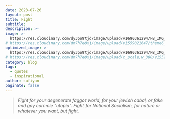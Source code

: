 ```yaml
---
date: 2023-07-26
layout: post
title: Fight
subtitle: 
description: >-
image: >-
  https://res.cloudinary.com/dy3po9tjd/image/upload/v1690361294/FB_IMG_1663077271102_tx3id5_t6vm9e.jpg
# https://res.cloudinary.com/dm7h7e8xj/image/upload/v1559821647/theme6_qeeojf.jpg
optimized_image: >-
  https://res.cloudinary.com/dy3po9tjd/image/upload/v1690361294/FB_IMG_1663077271102_tx3id5_t6vm9e.jpg
# https://res.cloudinary.com/dm7h7e8xj/image/upload/c_scale,w_380/v1559821647/theme6_qeeojf.jpg
category: blog
tags:
  - quotes
  - inspirational
author: sufiyan
paginate: false
---
```


> *Fight for your degenerate faggot world, for your jewish cabal, or fake and gay commie "utopia".
> Fight for National Socialism, for nature or whatever you want, but fight.*
